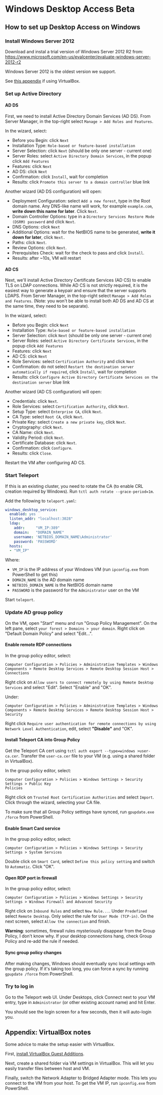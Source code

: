 # Windows Desktop Access Beta

## How to set up Desktop Access on Windows

### Install Windows Server 2012

Download and instal a trial version of Windows Server 2012 R2 from:
https://www.microsoft.com/en-us/evalcenter/evaluate-windows-server-2012-r2

Windows Server 2012 is the oldest version we support.

See [this appendix](#appendix-virtualbox-notes) if using VirtualBox.

### Set up Active Directory

#### AD DS

First, we need to install Active Directory Domain Services (AD DS). From Server
Manager, in the top-right select `Manage > Add Roles and Features`.

In the wizard, select:
- Before you Begin: click `Next`
- Installation Type: `Role-based or feature-based installation`
- Server Selection: click `Next` (should be only one server - current one)
- Server Roles: select `Active Directory Domain Services`, in the popup click `Add Features`
- Features: click `Next`
- AD DS: click `Next`
- Confirmation: click `Install`, wait for completion
- Results: click `Promote this server to a domain controller` blue link

Another wizard (AD DS configuration) will open:
- Deployment Configuration: select `Add a new forest`, type in the Root domain
  name. Any DNS-like name will work, for example `example.com`, **write down
  this name for later**. Click `Next`.
- Domain Controller Options: type in a `Directory Services Restore Mode (DSRM)
  password` and click `Next`.
- DNS Options: click `Next`
- Additional Options: wait for the NetBIOS name to be generated, **write it
  down for later**, click `Next.`
- Paths: click `Next`.
- Review Options: click `Next`.
- Prerequisites Check: wait for the check to pass and click `Install`.
- Results: after ~10s, VM will restart

#### AD CS

Next, we'll install Active Directory Certificate Services (AD CS) to enable TLS
on LDAP connections. While AD CS is not strictly required, it is the easiest way
to generate a keypair and ensure that the server supports LDAPS. From Server
Manager, in the top-right select `Manage > Add Roles and Features`. (Note: you
won't be able to install both AD DS and AD CS at the same time, they need to be
separate).

In the wizard, select:
- Before you Begin: click `Next`
- Installation Type: `Role-based or feature-based installation`
- Server Selection: click `Next` (should be only one server - current one)
- Server Roles: select `Active Directory Certificate Services`, in the popup click `Add Features`
- Features: click `Next`
- AD CS: click `Next`
- Role Services: select `Certification Authority` and click `Next`
- Confirmation: do not select `Restart the destination server automatically if
  required`, click `Install`, wait for completion
- Results: click `Configure Active Directory Certificate Services on the
  destination server` blue link

Another wizard (AD CS configuration) will open:
- Credentials: click `Next`.
- Role Services: select `Certification Authority`, click `Next`.
- Setup Type: select `Enterprise CA`, click `Next`.
- CA Type: select `Root CA`, click `Next`.
- Private Key: select `Create a new private key`, click `Next`.
- Cryptography: click `Next`.
- CA Name: click `Next`.
- Validity Period: click `Next`.
- Certificate Database: click `Next`.
- Confirmation: click `Configure`.
- Results: click `Close`.

Restart the VM after configuring AD CS.

### Start Teleport

If this is an existing cluster, you need to rotate the CA (to enable CRL
creation required by Windows). Run `tctl auth rotate --grace-period=1m`.

Add the following to `teleport.yaml`:

```yaml
windows_desktop_service:
  enabled: yes
  listen_addr: "localhost:3028"
  ldap:
    addr:     "VM_IP:389"
    domain:   "DOMAIN_NAME"
    username: 'NETBIOS_DOMAIN_NAME\Administrator'
    password: 'PASSWORD'
  hosts:
  - "VM_IP"
```

Where:
- `VM_IP` is the IP address of your Windows VM (run `ipconfig.exe` from
  PowerShell to get this)
- `DOMAIN_NAME` is the AD domain name
- `NETBIOS_DOMAIN_NAME` is the NetBIOS domain name
- `PASSWORD` is the password for the `Administrator` user on the VM

Start `teleport`.

### Update AD group policy

On the VM, open "Start" menu and run "Group Policy Management". On the left
pane, select `your forest > Domains > your domain`. Right click on "Default
Domain Policy" and select "Edit...".

#### Enable remote RDP connections

In the group policy editor, select:

```
Computer Configuration > Policies > Administrative Templates > Windows Components > Remote Desktop Services > Remote Desktop Session Host > Connections
```

Right click on `Allow users to connect remotely by using Remote Desktop
Services` and select "Edit". Select "Enable" and "OK".

Under:

```
Computer Configuration > Policies > Administrative Templates > Windows Components > Remote Desktop Services > Remote Desktop Session Host > Security
```

Right click `Require user authentication for remote connections by using
Network Level Authentication`, edit, select **"Disable"** and "OK".

#### Install Teleport CA into Group Policy

Get the Teleport CA cert using `tctl auth export --type=windows >user-ca.cer`.
Transfer the `user-ca.cer` file to your VM (e.g. using a shared folder in
VirtualBox).

In the group policy editor, select:

```
Computer Configuration > Policies > Windows Settings > Security Settings > Public Key
Policies
```

Right click on `Trusted Root Certification Authorities` and select `Import`.
Click through the wizard, selecting your CA file.

To make sure that all Group Policy settings have synced, run `gpupdate.exe
/force` from PowerShell.

#### Enable Smart Card service

In the group policy editor, select:

```
Computer Configuration > Policies > Windows Settings > Security Settings > System Services
```

Double click on `Smart Card`, select `Define this policy setting` and switch to
`Automatic`. Click "OK".

#### Open RDP port in firewall

In the group policy editor, select:

```
Computer Configuration > Policies > Windows Settings > Security Settings > Windows Firewall and Advanced Security
```

Right click on `Inbound Rules` and select `New Rule...`. Under `Predefined`
select `Remote Desktop`. Only select the rule for `User Mode (TCP-in)`. On the
next screen, select `Allow the connection` and finish.

**Warning**: sometimes, firewall rules mysteriously disappear from the Group
Policy, I don't know why. If your desktop connections hang, check Group Policy
and re-add the rule if needed.

#### Sync group policy changes

After making changes, Windows should eventually sync local settings with the
group policy. If it's taking too long, you can force a sync by running
`gpupdate /force` from PowerShell.

### Try to log in

Go to the Teleport web UI. Under Desktops, click Connect next to your VM entry,
type in `Administrator` (or other existing account name) and hit Enter.

You should see the login screen for a few seconds, then it will auto-login you.

## Appendix: VirtualBox notes

Some advice to make the setup easier with VirtualBox.

First, [install VirtualBox Guest
Additions](https://www.virtualbox.org/manual/ch04.html).

Next, create a shared folder via VM settings in VirtualBox. This will let you
easily transfer files between host and VM.

Finally, switch the Network Adapter to Bridged Adapter mode. This lets you
connect to the VM from your host. To get the VM IP, run `ipconfig.exe` from
PowerShell.
